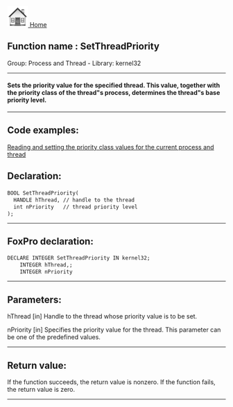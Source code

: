 [<img src="../../images/home.png"> Home ](https://github.com/VFPX/Win32API)  

## Function name : SetThreadPriority
Group: Process and Thread - Library: kernel32    
***  


#### Sets the priority value for the specified thread. This value, together with the priority class of the thread"s process, determines the thread"s base priority level.
***  


## Code examples:
[Reading and setting the priority class values for the current process and thread](../../samples/sample_218.md)  

## Declaration:
```foxpro  
BOOL SetThreadPriority(
  HANDLE hThread, // handle to the thread
  int nPriority   // thread priority level
);  
```  
***  


## FoxPro declaration:
```foxpro  
DECLARE INTEGER SetThreadPriority IN kernel32;
	INTEGER hThread,;
	INTEGER nPriority  
```  
***  


## Parameters:
hThread 
[in] Handle to the thread whose priority value is to be set. 

nPriority 
[in] Specifies the priority value for the thread. This parameter can be one of the predefined values.  
***  


## Return value:
If the function succeeds, the return value is nonzero. If the function fails, the return value is zero.  
***  

